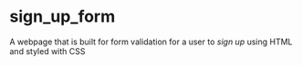 # sign_up_form

A webpage that is built for form validation for a user to *sign up* using HTML and styled with CSS
